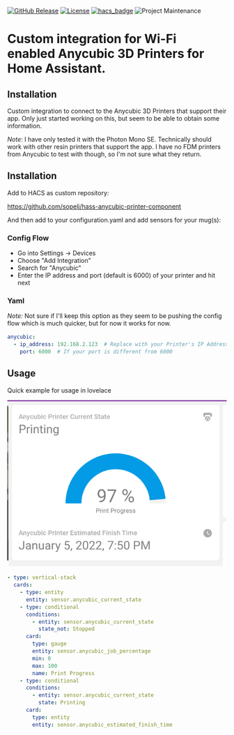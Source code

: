 [![GitHub Release](https://img.shields.io/github/release/sopelj/hass-anycubic-printer-component.svg?style=for-the-badge)](https://github.com/sopelj/hass-anycubic-printer-component/releases)
[![License](https://img.shields.io/github/license/sopelj/hass-anycubic-printer-component.svg?style=for-the-badge)](LICENSE.md)
[![hacs_badge](https://img.shields.io/badge/HACS-Custom-orange.svg?style=for-the-badge)](https://github.com/custom-components/hacs)
![Project Maintenance](https://img.shields.io/maintenance/yes/2022.svg?style=for-the-badge)

# Custom integration for Wi-Fi enabled Anycubic 3D Printers for Home Assistant.

## Installation

Custom integration to connect to the Anycubic 3D Printers that support their app.
Only just started working on this, but seem to be able to obtain some information.

*Note*: I have only tested it with the Photon Mono SE. Technically should work with other resin printers that support the app. 
I have no FDM printers from Anycubic to test with though, so I'm not sure what they return. 

## Installation

Add to HACS as custom repository:

<https://github.com/sopelj/hass-anycubic-printer-component>

And then add to your configuration.yaml and add sensors for your mug(s):

### Config Flow

- Go into Settings -> Devices 
- Choose "Add Integration"
- Search for "Anycubic"
- Enter the IP address and port (default is 6000) of your printer and hit next

### Yaml

*Note:* Not sure if I'll keep this option as they seem to be pushing the config flow which is much quicker, but for now it works for now.

```yaml
anycubic:
  - ip_address: 192.168.2.123  # Replace with your Printer's IP Address
    port: 6000  # If your port is different from 6000
```

## Usage

Quick example for usage in lovelace

![](./images/lovelace_example.png)

```yaml
- type: vertical-stack
  cards:
    - type: entity
      entity: sensor.anycubic_current_state
    - type: conditional
      conditions:
        - entity: sensor.anycubic_current_state
          state_not: Stopped
      card:
        type: gauge
        entity: sensor.anycubic_job_percentage
        min: 0
        max: 100
        name: Print Progress
    - type: conditional
      conditions:
        - entity: sensor.anycubic_current_state
          state: Printing
      card:
        type: entity
        entity: sensor.anycubic_estimated_finish_time
```